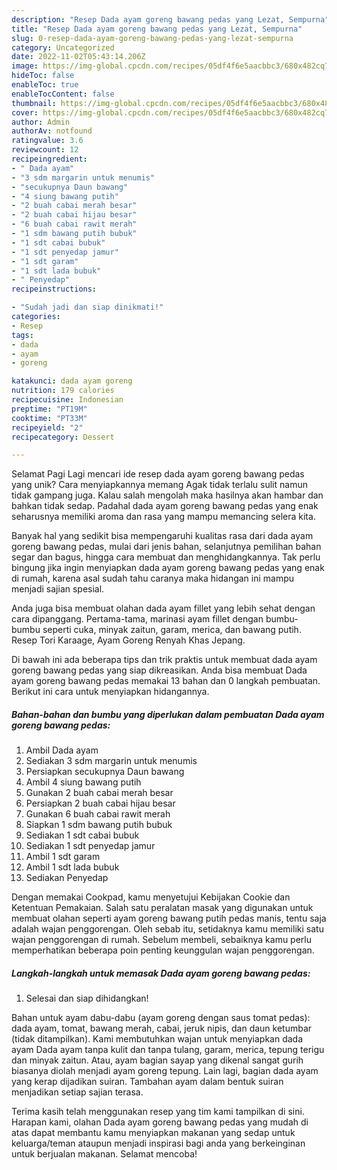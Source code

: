 ```yaml
---
description: "Resep Dada ayam goreng bawang pedas yang Lezat, Sempurna"
title: "Resep Dada ayam goreng bawang pedas yang Lezat, Sempurna"
slug: 0-resep-dada-ayam-goreng-bawang-pedas-yang-lezat-sempurna
category: Uncategorized
date: 2022-11-02T05:43:14.206Z
image: https://img-global.cpcdn.com/recipes/05df4f6e5aacbbc3/680x482cq70/dada-ayam-goreng-bawang-pedas-foto-resep-utama.jpg
hideToc: false
enableToc: true
enableTocContent: false
thumbnail: https://img-global.cpcdn.com/recipes/05df4f6e5aacbbc3/680x482cq70/dada-ayam-goreng-bawang-pedas-foto-resep-utama.jpg
cover: https://img-global.cpcdn.com/recipes/05df4f6e5aacbbc3/680x482cq70/dada-ayam-goreng-bawang-pedas-foto-resep-utama.jpg
author: Admin
authorAv: notfound
ratingvalue: 3.6
reviewcount: 12
recipeingredient:
- " Dada ayam"
- "3 sdm margarin untuk menumis"
- "secukupnya Daun bawang"
- "4 siung bawang putih"
- "2 buah cabai merah besar"
- "2 buah cabai hijau besar"
- "6 buah cabai rawit merah"
- "1 sdm bawang putih bubuk"
- "1 sdt cabai bubuk"
- "1 sdt penyedap jamur"
- "1 sdt garam"
- "1 sdt lada bubuk"
- " Penyedap"
recipeinstructions:

- "Sudah jadi dan siap dinikmati!"
categories:
- Resep
tags:
- dada
- ayam
- goreng

katakunci: dada ayam goreng 
nutrition: 179 calories
recipecuisine: Indonesian
preptime: "PT19M"
cooktime: "PT33M"
recipeyield: "2"
recipecategory: Dessert

---
```



Selamat Pagi Lagi mencari ide resep dada ayam goreng bawang pedas yang unik? Cara menyiapkannya memang Agak tidak terlalu sulit namun tidak gampang juga. Kalau salah mengolah maka hasilnya akan hambar dan bahkan tidak sedap. Padahal dada ayam goreng bawang pedas yang enak seharusnya memiliki aroma dan rasa yang mampu memancing selera kita.


Banyak hal yang sedikit bisa mempengaruhi kualitas rasa dari dada ayam goreng bawang pedas, mulai dari jenis bahan, selanjutnya pemilihan bahan segar dan bagus, hingga cara membuat dan menghidangkannya. Tak perlu bingung jika ingin menyiapkan dada ayam goreng bawang pedas yang enak di rumah, karena asal sudah tahu caranya maka hidangan ini mampu menjadi sajian spesial.

Anda juga bisa membuat olahan dada ayam fillet yang lebih sehat dengan cara dipanggang. Pertama-tama, marinasi ayam fillet dengan bumbu-bumbu seperti cuka, minyak zaitun, garam, merica, dan bawang putih. Resep Tori Karaage, Ayam Goreng Renyah Khas Jepang.


Di bawah ini ada beberapa tips dan trik praktis untuk membuat dada ayam goreng bawang pedas yang siap dikreasikan. Anda bisa membuat Dada ayam goreng bawang pedas memakai 13 bahan dan 0 langkah pembuatan. Berikut ini cara untuk menyiapkan hidangannya.

<!--inarticleads1-->

##### Bahan-bahan dan bumbu yang diperlukan dalam pembuatan Dada ayam goreng bawang pedas:

1. Ambil  Dada ayam
1. Sediakan 3 sdm margarin untuk menumis
1. Persiapkan secukupnya Daun bawang
1. Ambil 4 siung bawang putih
1. Gunakan 2 buah cabai merah besar
1. Persiapkan 2 buah cabai hijau besar
1. Gunakan 6 buah cabai rawit merah
1. Siapkan 1 sdm bawang putih bubuk
1. Sediakan 1 sdt cabai bubuk
1. Sediakan 1 sdt penyedap jamur
1. Ambil 1 sdt garam
1. Ambil 1 sdt lada bubuk
1. Sediakan  Penyedap


Dengan memakai Cookpad, kamu menyetujui Kebijakan Cookie dan Ketentuan Pemakaian. Salah satu peralatan masak yang digunakan untuk membuat olahan seperti ayam goreng bawang putih pedas manis, tentu saja adalah wajan penggorengan. Oleh sebab itu, setidaknya kamu memiliki satu wajan penggorengan di rumah. Sebelum membeli, sebaiknya kamu perlu memperhatikan beberapa poin penting keunggulan wajan penggorengan. 

<!--inarticleads2-->

##### Langkah-langkah untuk memasak Dada ayam goreng bawang pedas:


1. Selesai dan siap dihidangkan!

Bahan untuk ayam dabu-dabu (ayam goreng dengan saus tomat pedas): dada ayam, tomat, bawang merah, cabai, jeruk nipis, dan daun ketumbar (tidak ditampilkan). Kami membutuhkan wajan untuk menyiapkan dada ayam Dada ayam tanpa kulit dan tanpa tulang, garam, merica, tepung terigu dan minyak zaitun. Atau, ayam bagian sayap yang dikenal sangat gurih biasanya diolah menjadi ayam goreng tepung. Lain lagi, bagian dada ayam yang kerap dijadikan suiran. Tambahan ayam dalam bentuk suiran menjadikan setiap sajian terasa. 

Terima kasih telah menggunakan resep yang tim kami tampilkan di sini. Harapan kami, olahan Dada ayam goreng bawang pedas yang mudah di atas dapat membantu kamu menyiapkan makanan yang sedap untuk keluarga/teman ataupun menjadi inspirasi bagi anda yang berkeinginan untuk berjualan makanan. Selamat mencoba!
